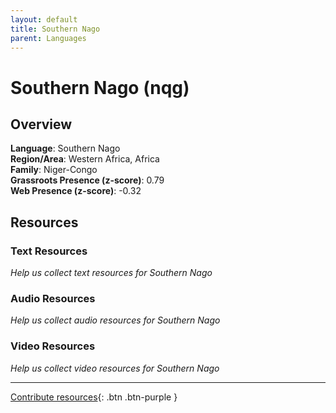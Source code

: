 ```yaml
---
layout: default
title: Southern Nago
parent: Languages
---
```


# Southern Nago (nqg)

## Overview

**Language**: Southern Nago  
**Region/Area**: Western Africa, Africa  
**Family**: Niger-Congo  
**Grassroots Presence (z-score)**: 0.79  
**Web Presence (z-score)**: -0.32  

## Resources

### Text Resources
*Help us collect text resources for Southern Nago*

### Audio Resources
*Help us collect audio resources for Southern Nago*

### Video Resources
*Help us collect video resources for Southern Nago*

---

[Contribute resources](https://forms.office.com/e/1SfLJx3u1r){: .btn .btn-purple }

